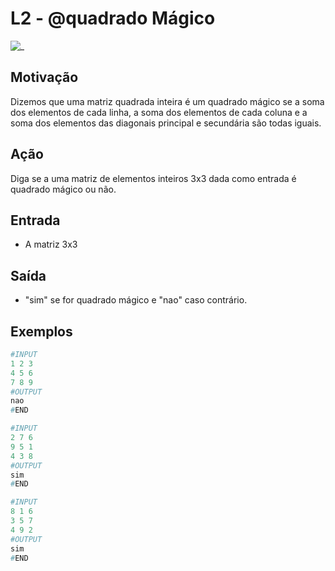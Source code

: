 # L2 - @quadrado Mágico

![_](https://raw.githubusercontent.com/qxcodefup/arcade/master/base/quadrado/cover.jpg)

## Motivação

Dizemos que uma matriz quadrada inteira é um quadrado mágico se a soma dos elementos de cada linha, a soma dos elementos de cada coluna e a soma dos elementos das diagonais principal e secundária são todas iguais.  
  
## Ação

Diga se a uma matriz de elementos inteiros 3x3 dada como entrada é quadrado mágico ou não.  
  
## Entrada

* A matriz 3x3

## Saída

* "sim" se for quadrado mágico e "nao" caso contrário.

## Exemplos

``` py
#INPUT
1 2 3
4 5 6
7 8 9
#OUTPUT
nao
#END

#INPUT
2 7 6
9 5 1
4 3 8
#OUTPUT
sim
#END

#INPUT
8 1 6
3 5 7
4 9 2
#OUTPUT
sim
#END
```
